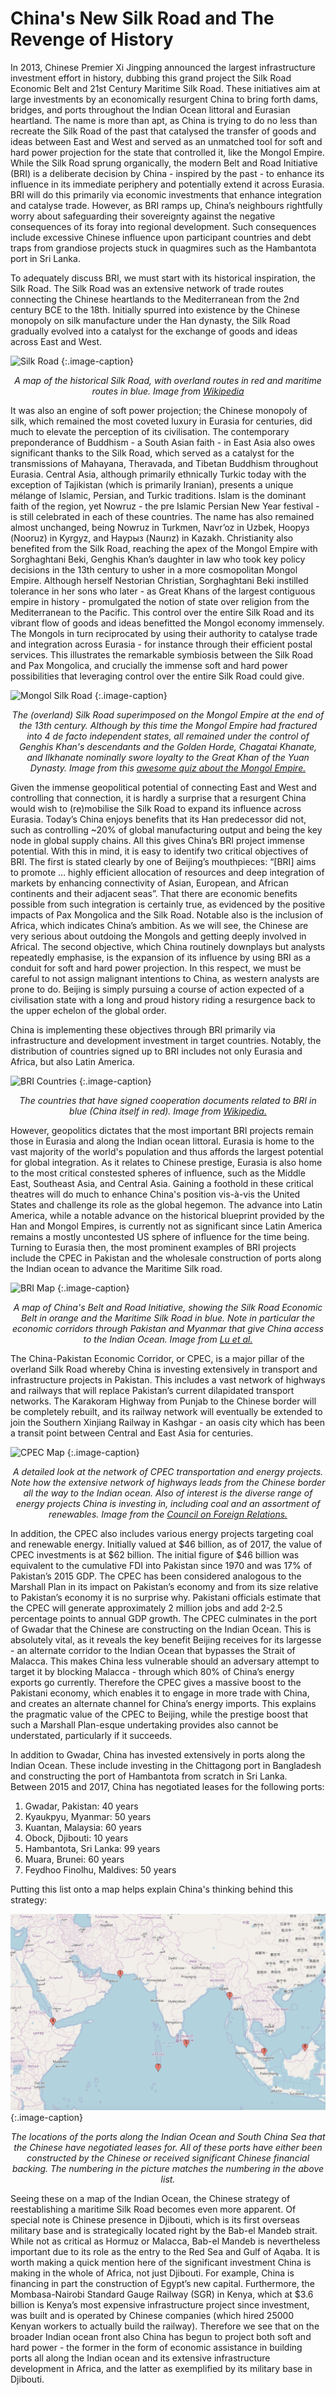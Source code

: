 # China's New Silk Road and The Revenge of History

In 2013, Chinese Premier Xi Jingping announced the largest infrastructure investment effort in history, dubbing this grand project the Silk Road Economic Belt and 21st Century Maritime Silk Road. These initiatives aim at large investments by an economically resurgent China to bring forth dams, bridges, and ports throughout the Indian Ocean littoral and Eurasian heartland. The name is more than apt, as China is trying to do no less than recreate the Silk Road of the past that catalysed the transfer of goods and ideas between East and West and served as an unmatched tool for soft and hard power projection for the state that controlled it, like the Mongol Empire. While the Silk Road sprung organically, the modern Belt and Road Initiative (BRI) is a deliberate decision by China - inspired by the past - to enhance its influence in its immediate periphery and potentially extend it across Eurasia. BRI will do this primarily via economic investments that enhance integration and catalyse trade. However, as BRI ramps up, China’s neighbours rightfully worry about safeguarding their sovereignty against the negative consequences of its foray into regional development. Such consequences include excessive Chinese influence upon participant countries and debt traps from grandiose projects stuck in quagmires such as the Hambantota port in Sri Lanka.


To adequately discuss BRI, we must start with its historical inspiration, the Silk Road. The Silk Road was an extensive network of trade routes connecting the Chinese heartlands to the Mediterranean from the 2nd century BCE to the 18th. Initially spurred into existence by the Chinese monopoly on silk manufacture under the Han dynasty, the Silk Road gradually evolved into a catalyst for the exchange of goods and ideas across East and West. 

![Silk Road](https://upload.wikimedia.org/wikipedia/commons/7/74/Silk_route.jpg)
{:.image-caption}
*<center>A map of the historical Silk Road, with overland routes in red and maritime routes in blue. Image from <a href="https://upload.wikimedia.org/wikipedia/commons/7/74/Silk_route.jpg">Wikipedia</a></center>*

It was also an engine of soft power projection; the Chinese monopoly of silk, which remained the most coveted luxury in Eurasia for centuries, did much to elevate the perception of its civilisation. The contemporary preponderance of Buddhism - a South Asian faith - in East Asia also owes significant thanks to the Silk Road, which served as a catalyst for the transmissions of Mahayana, Theravada, and Tibetan Buddhism throughout Eurasia. Central Asia, although primarily ethnically Turkic today with the exception of Tajikistan (which is primarily Iranian), presents a unique mélange of Islamic, Persian, and Turkic traditions. Islam is the dominant faith of the region, yet Nowruz - the pre Islamic Persian New Year festival - is still celebrated in each of these countries. The name has also remained almost unchanged, being Nowruz in Turkmen, Navr’oz in Uzbek, Нооруз (Nooruz) in Kyrgyz, and Наурыз (Naurız) in Kazakh. Christianity also benefited from the Silk Road, reaching the apex of the Mongol Empire with Sorghaghtani Beki, Genghis Khan’s daughter in law who took key policy decisions in the 13th century to usher in a more cosmopolitan Mongol Empire. Although herself Nestorian Christian, Sorghaghtani Beki instilled tolerance in her sons who later  - as Great Khans of the largest contiguous empire in history - promulgated the notion of state over religion from the Mediterranean to the Pacific. This control over the entire Silk Road and its vibrant flow of goods and ideas benefitted the Mongol economy immensely. The Mongols in turn reciprocated by using their authority to catalyse trade and integration across Eurasia - for instance through their efficient postal services. This illustrates the remarkable symbiosis between the Silk Road and Pax Mongolica, and crucially the immense soft and hard power possibilities that leveraging control over the entire Silk Road could give.

![Mongol Silk Road](https://cdn.thinglink.me/api/image/721449803728289794/1024/10/scaletowidth?wait=true&e=Y3kzwnvaXrRbGUBPrR4MzY)
{:.image-caption}
*<center>The (overland) Silk Road superimposed on the Mongol Empire at the end of the 13th century. Although by this time the Mongol Empire had fractured into 4 de facto independent states, all remained under the control of
Genghis Khan's descendants and the Golden Horde, Chagatai Khanate, and Ilkhanate nominally swore loyalty to the Great Khan of the Yuan Dynasty. Image from this <a href="https://www.sutori.com/story/genghis-khan-and-the-mongols--uUhKuiwYJ41h2Arf4diaa22g">awesome quiz about the Mongol Empire.</a></center>* 

Given the immense geopolitical potential of connecting East and West and controlling that connection, it is hardly a surprise that a resurgent China would wish to (re)mobilise the Silk Road to expand its influence across Eurasia. Today’s China enjoys benefits that its Han predecessor did not, such as controlling ~20% of global manufacturing output and being the key node in global supply chains. All this gives China’s BRI project immense potential. With this in mind, it is easy to identify two critical objectives of BRI. The first is stated clearly by one of Beijing’s mouthpieces: “[BRI] aims to promote … highly efficient allocation of resources and deep integration of markets by enhancing connectivity of Asian, European, and African continents and their adjacent seas”. That there are economic benefits possible from such integration is certainly true, as evidenced by the positive impacts of Pax Mongolica and the Silk Road. Notable also is the inclusion of Africa, which indicates China’s ambition. As we will see, the Chinese are very serious about outdoing the Mongols and getting deeply involved in Africal. The second objective, which China routinely downplays but analysts repeatedly emphasise, is the expansion of its influence by using BRI as a conduit for soft and hard power projection. In this respect, we must be careful to not assign malignant intentions to China, as western analysts are prone to do. Beijing is simply pursuing a course of action expected of a civilisation state with a long and proud history riding a resurgence back to the upper echelon of the global order. 

China is implementing these objectives through BRI primarily via infrastructure and development investment in target countries. 
Notably, the distribution of countries signed up to BRI includes not only Eurasia and Africa, but also Latin America. 

![BRI Countries](https://upload.wikimedia.org/wikipedia/commons/thumb/e/e5/Belt_and_Road_Initiative_participant_map.svg/2560px-Belt_and_Road_Initiative_participant_map.svg.png)
{:.image-caption}
*<center>The countries that have signed cooperation documents related to BRI in blue (China itself in red). Image from <a href="https://en.wikipedia.org/wiki/Belt_and_Road_Initiative#/media/File:Belt_and_Road_Initiative_participant_map.svg"> Wikipedia.</a></center>*

However, geopolitics dictates that the most important BRI projects remain those in Eurasia and along the Indian ocean littoral. Eurasia is home to the vast majority of the world's population and thus affords the largest potential for global integration. As it relates
to Chinese prestige, Eurasia is also home to the most critical constested spheres of influence, such as the Middle East, Southeast Asia, and Central Asia. Gaining a foothold in these critical theatres will do much to enhance China's
position vis-à-vis the United States and challenge its role as the global hegemon. The advance into Latin America, while a notable advance on the historical blueprint provided by the Han and Mongol Empires, is currently not as significant since Latin America remains a mostly uncontested US sphere of influence for the time being. Turning to Eurasia then, the most prominent examples of BRI projects include the CPEC in Pakistan and the wholesale construction of ports
along the Indian ocean to advance the Maritime Silk road. 

![BRI Map](https://www.researchgate.net/profile/Hui_Lu32/publication/327159506/figure/fig1/AS:662417193316353@1534943974512/Map-of-BRI-regions-and-projects.png)
{:.image-caption}
*<center>A map of China's Belt and Road Initiative, showing the Silk Road Economic Belt in orange and the Maritime Silk Road in blue. Note in particular the economic corridors through Pakistan and Myanmar that give China access
to the Indian Ocean. Image from <a href="https://www.researchgate.net/figure/Map-of-BRI-regions-and-projects_fig1_327159506"> Lu et al.</a></center>*

The China-Pakistan Economic Corridor, or CPEC, is a major pillar of the overland Silk Road whereby China is investing extensively in transport and infrastructure projects in Pakistan. This includes a vast network of highways and railways that will replace Pakistan’s current dilapidated transport networks. The Karakoram Highway from Punjab to the Chinese border will be completely rebuilt, and its railway network will eventually be extended to join the Southern Xinjiang Railway in Kashgar - an oasis city which has been a transit point between Central and East Asia for centuries.

![CPEC Map](https://foreignbrief.com/wp-content/uploads/2019/10/China-Pak-Econ-Corridor-Map.jpg)
{:.image-caption}
*<center>A detailed look at the network of CPEC transportation and energy projects. Note how the extensive network of highways leads from the Chinese border all the way to the Indian ocean. Also of interest is the diverse range
of energy projects China is investing in, including coal and an assortment of renewables. Image from the <a href="https://foreignbrief.com/daily-news/prime-minister-imran-khan-will-meet-with-chinese-leaders-in-beijing-to-revive-the-cpec-project/"> Council on Foreign Relations.</a></center>* 

In addition, the CPEC also includes various energy projects targeting coal and renewable energy. Initially valued at $46 billion, as of 2017, the value of CPEC investments is at $62 billion. The initial figure of $46 billion was equivalent to the cumulative FDI into Pakistan since 1970 and was 17% of Pakistan’s 2015 GDP.  The CPEC has been considered analogous to the Marshall Plan in its impact on Pakistan’s economy and from its size relative to Pakistan’s economy it is no surprise why. Pakistani officials estimate that the CPEC will generate approximately 2 million jobs and add 2-2.5 percentage points to annual GDP growth. The CPEC culminates in the port of Gwadar that the Chinese are constructing on the Indian Ocean. This is absolutely vital, as it reveals the key benefit Beijing receives for its largesse - an alternate corridor to the Indian Ocean that bypasses the Strait of Malacca. This makes China less vulnerable should an adversary attempt to target it by blocking Malacca - through which 80% of China’s energy exports go currently. Therefore the CPEC gives a massive boost to the Pakistani economy, which enables it to engage in more trade with China, and creates an alternate channel for China’s energy imports. This explains the pragmatic value of the CPEC to Beijing, while the prestige boost that such a Marshall Plan-esque undertaking provides also cannot be understated, particularly if it succeeds. 

In addition to Gwadar, China has invested extensively in ports along the Indian Ocean. These include investing in the Chittagong port in Bangladesh and constructing the port of Hambantota from scratch in Sri Lanka. Between 2015 and 2017, China has negotiated leases for the following ports:

1. Gwadar, Pakistan: 40 years
2. Kyaukpyu, Myanmar: 50 years
3. Kuantan, Malaysia: 60 years
4. Obock, Djibouti: 10 years
5. Hambantota, Sri Lanka: 99 years
6. Muara, Brunei: 60 years
7. Feydhoo Finolhu, Maldives: 50 years

Putting this list onto a map helps explain China's thinking behind this strategy:

![Maritime Map](./pearls.png)
{:.image-caption}
*<center>The locations of the ports along the Indian Ocean and South China Sea that the Chinese have negotiated leases for. All of these ports have either been constructed by the Chinese or received significant Chinese financial
backing. The numbering in the picture matches the numbering in the above list.</center>* 

Seeing these on a map of the Indian Ocean, the Chinese strategy of reestablishing a maritime Silk Road becomes even more apparent. Of special note is Chinese presence in Djibouti, which is its first overseas military base and is 
strategically located right by the Bab-el Mandeb strait. While not as critical as Hormuz or Malacca, Bab-el Mandeb is nevertheless important due to its role as the entry to the Red Sea and Gulf of Aqaba. It is worth making a quick mention here of the significant investment China is making in the whole of Africa, not just Djibouti. For example, China is financing in part the construction of Egypt’s new capital. Furthermore, the Mombasa-Nairobi Standard Gauge Railway (SGR) in Kenya, which at $3.6 billion is Kenya’s most expensive infrastructure project since investment, was built and is operated by Chinese companies (which hired 25000 Kenyan workers to actually build the railway). Therefore we see that on the broader Indian ocean front also China has begun to project both soft and hard power - the former in the form of economic assistance in building ports all along the Indian ocean and its extensive infrastructure development in Africa, and the latter as exemplified by its military base in Djibouti. 
